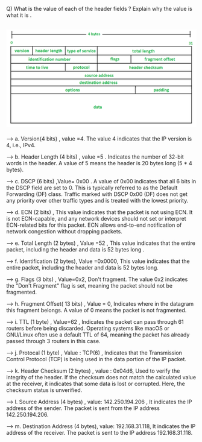 Q)  What is the value of each of the header fields ? Explain why the value is what it is .


![img](IPV4_header.png)
---

--> a. Version(4 bits) ,  value =4. The value 4 indicates that the IP version is 4, i.e., IPv4.

--> b. Header Length <IHL> (4 bits) , value =5 . Indicates the number of 32-bit words in the header. A value of 5 means the header is 20 bytes long (5 * 4 bytes).

--> c. DSCP (6 bits) ,Value= 0x00 .  A value of 0x00 indicates that all 6 bits in the DSCP field are set to 0. This is typically referred to as the Default Forwarding (DF) class. Traffic marked with DSCP 0x00 (DF) does not get any priority over other traffic types and is treated with the lowest priority.

--> d. ECN (2 bits) , This value indicates that the packet is not using ECN. It is not ECN-capable, and any network devices should not set or interpret ECN-related bits for this packet. ECN allows end-to-end notification of network congestion without dropping packets.
	  



--> e. Total Length (2 bytes) , Value =52 , This value indicates that the entire packet, including the header
       and data is 52 bytes long .

--> f. Identification (2 bytes), Value =0x0000, This value indicates that the entire packet, including the header and data is 52 bytes long.

--> g. Flags (3 bits) , Value=0x2, Don't fragment. The value 0x2 indicates the "Don't Fragment" flag is set, meaning the packet should not be fragmented.


--> h. Fragment Offset( 13 bits) , Value = 0,  Indicates where in the datagram this fragment belongs. A value of 0 means the packet is not fragmented.

--> i. TTL <Time to live> (1 byte) , Value=62 , Indicates the packet can pass through 61 routers before being discarded. Operating systems like macOS or GNU/Linux often use a default TTL of 64, meaning the packet has already passed through 3 routers in this case.

--> j. Protocal (1 byte) , Value : TCP(6) , Indicates that the Transmission Control Protocol (TCP) is being used in the data portion of the IP packet.

--> k. Header Checksum (2 bytes) , value : 0x04d6, Used to verify the integrity of the header. If the checksum does not match the calculated value at the receiver, it indicates that some data is lost or corrupted. Here, the checksum status is unverified.

--> l. Source Address (4 bytes) , value: 142.250.194.206 , It indicates the IP address of the sender. The packet is sent from the IP address 142.250.194.206.

--> m. Destination Address (4 bytes), value:  192.168.31.118, It indicates the IP address of the receiver. The packet is sent to the IP address 192.168.31.118.

 